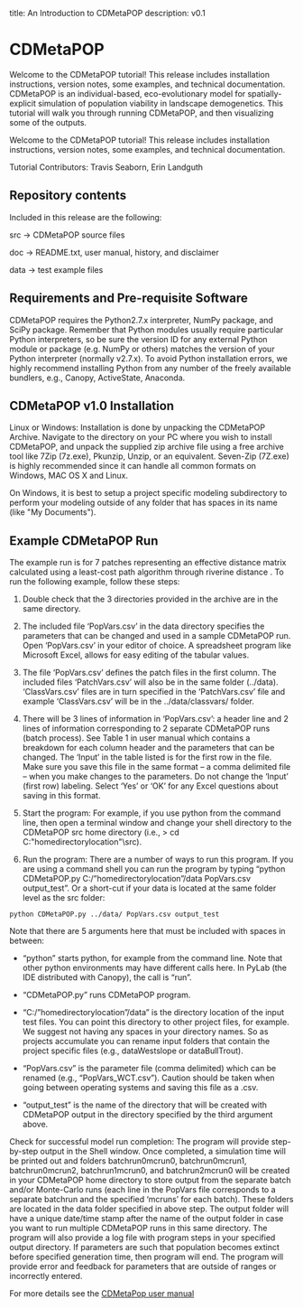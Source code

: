 title: An Introduction to CDMetaPOP
description: v0.1

# CDMetaPOP
Welcome to the CDMetaPOP tutorial! This release includes installation instructions, version notes, some examples, and technical documentation. CDMetaPOP is an individual-based, eco-evolutionary model for spatially-explicit simulation of population viability in landscape demogenetics. This tutorial will walk you through running CDMetaPOP, and then visualizing some of the outputs.
  
Welcome to the CDMetaPOP tutorial! This release includes installation instructions, version notes, some examples, and technical documentation. 
  
Tutorial Contributors: Travis Seaborn, Erin Landguth


## Repository contents
  
Included in this release are the following:

src -> CDMetaPOP source files

doc -> README.txt, user manual, history, and disclaimer

data -> test example files
  

## Requirements and Pre-requisite Software

CDMetaPOP requires the Python2.7.x interpreter, NumPy package, and SciPy package. Remember that Python modules usually require particular Python interpreters, so be sure the version ID for any external Python module or package (e.g. NumPy or others) matches the version of your Python interpreter (normally v2.7.x). To avoid Python installation errors, we highly recommend installing Python from any number of the freely available bundlers, e.g., Canopy, ActiveState, Anaconda.

## CDMetaPOP v1.0 Installation

Linux or Windows: Installation is done by unpacking the CDMetaPOP Archive. Navigate to the directory on your PC where you wish to install CDMetaPOP, and unpack the supplied zip archive file using a free archive tool like 7Zip (7z.exe), Pkunzip, Unzip, or an equivalent. Seven-Zip (7Z.exe) is highly recommended since it can handle all common formats on Windows, MAC OS X and Linux. 

On Windows, it is best to setup a project specific modeling subdirectory to perform your modeling outside of any folder that has spaces in its name (like "My Documents").

## Example CDMetaPOP Run

The example run is for 7 patches representing an effective distance matrix calculated using a least-cost path algorithm through riverine distance . To run the following example, follow these steps:

1. Double check that the 3 directories provided in the archive are in the same directory. 

2. The included file ‘PopVars.csv’ in the data directory specifies the parameters that can be changed and used in a sample CDMetaPOP run. Open ‘PopVars.csv’ in your editor of choice. A spreadsheet program like Microsoft Excel, allows for easy editing of the tabular values.

3. The file ‘PopVars.csv’ defines the patch files in the first column. The included files ‘PatchVars.csv’ will also be in the same folder (../data). ‘ClassVars.csv’ files are in turn specified in the ‘PatchVars.csv’ file and example ‘ClassVars.csv’ will be in the ../data/classvars/ folder. 

4. There will be 3 lines of information in ‘PopVars.csv’: a header line and 2 lines of information corresponding to 2 separate CDMetaPOP runs (batch process). See Table 1 in user manual which contains a breakdown for each column header and the parameters that can be changed. The ‘Input’ in the table listed is for the first row in the file. Make sure you save this file in the same format – a comma delimited file – when you make changes to the parameters. Do not change the ‘Input’ (first row) labeling. Select ‘Yes’ or ‘OK’ for any Excel questions about saving in this format.

5. Start the program: For example, if you use python from the command line, then open a terminal window and change your shell directory to the CDMetaPOP src home directory (i.e., > cd C:\"homedirectorylocation"\src). 

6. Run the program: There are a number of ways to run this program. If you are using a command shell you can run the program by typing “python CDMetaPOP.py C:/”homedirectorylocation”/data PopVars.csv output_test”. Or a short-cut if your data is located at the same folder level as the src folder: 

 ```shell
python CDMetaPOP.py ../data/ PopVars.csv output_test
```
Note that there are 5 arguments here that must be included with spaces in between: 

*	“python” starts python, for example from the command line. Note that other python environments may have different calls here. In PyLab (the IDE distributed with Canopy), the call is “run”. 

*	“CDMetaPOP.py” runs CDMetaPOP program.

* “C:/”homedirectorylocation”/data” is the directory location of the input test files. You can point this directory to other project files, for example. We suggest not having any spaces in your directory names. So as projects accumulate you can rename input folders that contain the project specific files (e.g., dataWestslope or dataBullTrout).

* “PopVars.csv” is the parameter file (comma delimited) which can be renamed (e.g., “PopVars_WCT.csv”). Caution should be taken when going between operating systems and saving this file as a .csv.

* “output_test” is the name of the directory that will be created with CDMetaPOP output in the directory specified by the third argument above.

Check for successful model run completion: The program will provide step-by-step output in the Shell window. Once completed, a simulation time will be printed out and folders batchrun0mcrun0, batchrun0mcrun1, batchrun0mcrun2, batchrun1mcrun0, and batchrun2mcrun0 will be created in your CDMetaPOP home directory to store output from the separate batch and/or Monte-Carlo runs (each line in the PopVars file corresponds to a separate batchrun and the specified ‘mcruns’ for each batch). These folders are located in the data folder specified in above step. The output folder will have a unique date/time stamp after the name of the output folder in case you want to run multiple CDMetaPOP runs in this same directory. The program will also provide a log file with program steps in your specified output directory. If parameters are such that population becomes extinct before specified generation time, then program will end. The program will provide error and feedback for parameters that are outside of ranges or incorrectly entered.


For more details see the [CDMetaPop user manual](https://github.com/ComputationalEcologyLab/CDMetaPOP/blob/master/doc/cdmetapop_usermanual.docx)
